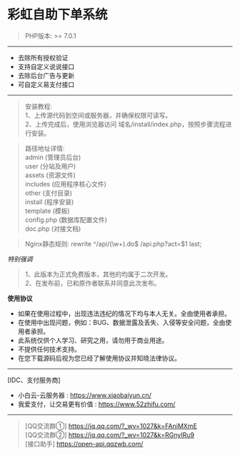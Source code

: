 # 彩虹自助下单系统

> PHP版本: >= 7.0.1

____
* 去除所有授权验证
* 支持自定义说说接口
* 去除后台广告与更新
* 可自定义易支付接口
____

>安装教程:   
> 1、上传源代码到空间或服务器，并确保权限可读写。  
> 2、上传完成后，使用浏览器访问 域名/install/index.php，按照步骤流程进行安装。  

>路径地址详情:  
> admin (管理员后台)  
> user (分站及用户)  
> assets (资源文件)  
> includes (应用程序核心文件)  
> other (支付目录)  
> install (程序安装)  
> template (模板)  
> config.php (数据库配置文件)  
> doc.php (对接文档)  

>Nginx静态规则:
> rewrite ^/api/(\w+)\.do$ /api.php?act=$1 last;  

*特别强调*
> 1、此版本为正式免费版本，其他的均属于二次开发。  
> 2、在发布前，已和原作者联系并同意此次发布。

__使用协议__
* 如果在使用过程中，出现违法违纪的情况下均与本人无关。全由使用者承担。
* 在使用中出现问题，例如：BUG、数据泄露及丢失、入侵等安全问题，全由使用者承担。
* 此系统仅供个人学习、研究之用，请勿用于商业用途。
* 不提供任何技术支持。
* 在您下载源码后视为您已经了解使用协议并知晓法律协议。
---

[IDC、支付服务商] 
* 小白云-云服务器 : https://www.xiaobaiyun.cn/
* 我爱支付，让交易更有价值 : https://www.52zhifu.com/
  
----
> [QQ交流群①]  https://jq.qq.com/?_wv=1027&k=FAniMXmE  
> [QQ交流群②]  https://jq.qq.com/?_wv=1027&k=RGnyIRu9  
> [接口助手]  https://open-api.qqzwb.com/  
